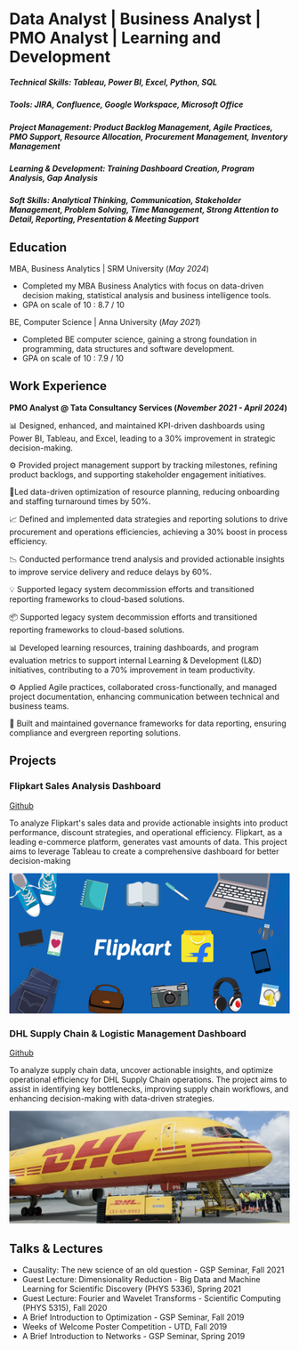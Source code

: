 # Data Analyst | Business Analyst | PMO Analyst | Learning and Development

##### Technical Skills: Tableau, Power BI, Excel, Python, SQL
##### Tools: JIRA, Confluence, Google Workspace, Microsoft Office
##### Project Management: Product Backlog Management, Agile Practices, PMO Support, Resource Allocation, Procurement Management, Inventory Management
##### Learning & Development: Training Dashboard Creation, Program Analysis, Gap Analysis
##### Soft Skills: Analytical Thinking, Communication, Stakeholder Management, Problem Solving, Time Management, Strong Attention to Detail, Reporting, Presentation & Meeting Support

## Education						       		
MBA, Business Analytics	| SRM University (_May 2024_)
  - Completed my MBA Business Analytics with focus on data-driven decision making, statistical analysis and business intelligence tools.
  - GPA on scale of 10 : 8.7 / 10
		        		
BE, Computer Science | Anna University  (_May 2021_)
  - Completed BE computer science, gaining a strong foundation in programming, data structures and software development.
  - GPA on scale of 10 : 7.9 / 10


## Work Experience
**PMO Analyst @ Tata Consultancy Services (_November 2021 - April 2024_)**

 📊 Designed, enhanced, and maintained KPI-driven dashboards using Power BI, Tableau, and Excel, leading to a 30% improvement in strategic decision-making.

⚙️ Provided project management support by tracking milestones, refining product backlogs, and supporting stakeholder engagement initiatives.

🚀Led data-driven optimization of resource planning, reducing onboarding and staffing turnaround times by 50%.

📈 Defined and implemented data strategies and reporting solutions to drive procurement and operations efficiencies, achieving a 30% boost in process efficiency.

📉 Conducted performance trend analysis and provided actionable insights to improve service delivery and reduce delays by 60%.

💡 Supported legacy system decommission efforts and transitioned reporting frameworks to cloud-based solutions.

📦 Supported legacy system decommission efforts and transitioned reporting frameworks to cloud-based solutions.

📊 Developed learning resources, training dashboards, and program evaluation metrics to support internal Learning & Development (L&D) initiatives, contributing to a 70% improvement in team productivity.

⚙️ Applied Agile practices, collaborated cross-functionally, and managed project documentation, enhancing communication between technical and business teams.

🚀 Built and maintained governance frameworks for data reporting, ensuring compliance and evergreen reporting solutions.



## Projects
### Flipkart Sales Analysis Dashboard
[Github](https://github.com/sonika-uppalapati/Flipkart-Dashboard)

To analyze Flipkart's sales data and provide actionable insights into product performance, discount strategies, and operational efficiency. Flipkart, as a leading e-commerce platform, generates vast amounts of data. This project aims to leverage Tableau to create a comprehensive dashboard for better decision-making

![Flipkart](/assets/flipkart-banner.png)

### DHL Supply Chain & Logistic Management Dashboard
[Github](https://github.com/sonika-uppalapati/DHL-Supply-Chain-Analytics)

To analyze supply chain data, uncover actionable insights, and optimize operational efficiency for DHL Supply Chain operations. The project aims to assist in identifying key bottlenecks, improving supply chain workflows, and enhancing decision-making with data-driven strategies.

![DHL](/assets/DHL.png)

## Talks & Lectures
- Causality: The new science of an old question - GSP Seminar, Fall 2021
- Guest Lecture: Dimensionality Reduction - Big Data and Machine Learning for Scientific Discovery (PHYS 5336), Spring 2021
- Guest Lecture: Fourier and Wavelet Transforms - Scientific Computing (PHYS 5315), Fall 2020
- A Brief Introduction to Optimization - GSP Seminar, Fall 2019
- Weeks of Welcome Poster Competition - UTD, Fall 2019
- A Brief Introduction to Networks - GSP Seminar, Spring 2019
